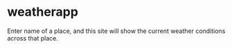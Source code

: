 # weatherapp
Enter name of a place, and this site will show the current weather conditions across that place.
